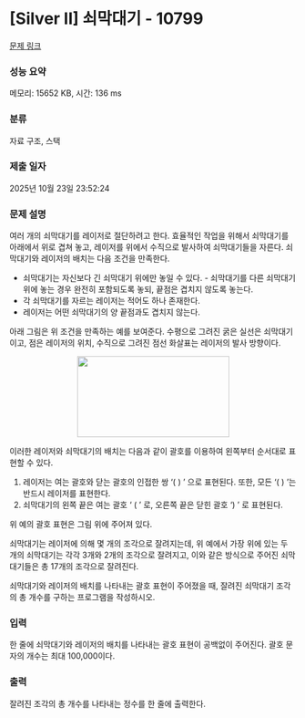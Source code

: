 # [Silver II] 쇠막대기 - 10799 

[문제 링크](https://www.acmicpc.net/problem/10799) 

### 성능 요약

메모리: 15652 KB, 시간: 136 ms

### 분류

자료 구조, 스택

### 제출 일자

2025년 10월 23일 23:52:24

### 문제 설명

<p style="user-select: auto !important;">여러 개의 쇠막대기를 레이저로 절단하려고 한다. 효율적인 작업을 위해서 쇠막대기를 아래에서 위로 겹쳐 놓고, 레이저를 위에서 수직으로 발사하여 쇠막대기들을 자른다. 쇠막대기와 레이저의 배치는 다음 조건을 만족한다.</p>

<ul style="user-select: auto !important;">
	<li style="user-select: auto !important;">쇠막대기는 자신보다 긴 쇠막대기 위에만 놓일 수 있다. - 쇠막대기를 다른 쇠막대기 위에 놓는 경우 완전히 포함되도록 놓되, 끝점은 겹치지 않도록 놓는다.</li>
	<li style="user-select: auto !important;">각 쇠막대기를 자르는 레이저는 적어도 하나 존재한다.</li>
	<li style="user-select: auto !important;">레이저는 어떤 쇠막대기의 양 끝점과도 겹치지 않는다. </li>
</ul>

<p style="user-select: auto !important;">아래 그림은 위 조건을 만족하는 예를 보여준다. 수평으로 그려진 굵은 실선은 쇠막대기이고, 점은 레이저의 위치, 수직으로 그려진 점선 화살표는 레이저의 발사 방향이다.</p>

<p style="text-align: center; user-select: auto !important;"><img alt="" src="https://onlinejudgeimages.s3-ap-northeast-1.amazonaws.com/problem/10799/1.png" style="height: 142px; width: 267px; user-select: auto !important;"></p>

<p style="user-select: auto !important;">이러한 레이저와 쇠막대기의 배치는 다음과 같이 괄호를 이용하여 왼쪽부터 순서대로 표현할 수 있다.</p>

<ol style="user-select: auto !important;">
	<li style="user-select: auto !important;">레이저는 여는 괄호와 닫는 괄호의 인접한 쌍 ‘( ) ’ 으로 표현된다. 또한, 모든 ‘( ) ’는 반드시 레이저를 표현한다.</li>
	<li style="user-select: auto !important;">쇠막대기의 왼쪽 끝은 여는 괄호 ‘ ( ’ 로, 오른쪽 끝은 닫힌 괄호 ‘) ’ 로 표현된다. </li>
</ol>

<p style="user-select: auto !important;">위 예의 괄호 표현은 그림 위에 주어져 있다.</p>

<p style="user-select: auto !important;">쇠막대기는 레이저에 의해 몇 개의 조각으로 잘려지는데, 위 예에서 가장 위에 있는 두 개의 쇠막대기는 각각 3개와 2개의 조각으로 잘려지고, 이와 같은 방식으로 주어진 쇠막대기들은 총 17개의 조각으로 잘려진다. </p>

<p style="user-select: auto !important;">쇠막대기와 레이저의 배치를 나타내는 괄호 표현이 주어졌을 때, 잘려진 쇠막대기 조각의 총 개수를 구하는 프로그램을 작성하시오.</p>

### 입력 

 <p style="user-select: auto !important;">한 줄에 쇠막대기와 레이저의 배치를 나타내는 괄호 표현이 공백없이 주어진다. 괄호 문자의 개수는 최대 100,000이다. </p>

### 출력 

 <p style="user-select: auto !important;">잘려진 조각의 총 개수를 나타내는 정수를 한 줄에 출력한다.</p>

